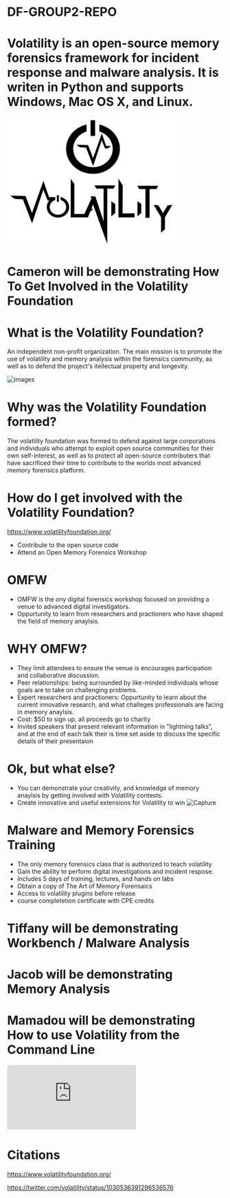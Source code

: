 # DF-GROUP2-REPO

# Volatility is an open-source memory forensics framework for incident response and malware analysis. It is writen in Python and supports Windows, Mac OS X, and Linux. #

![Volatility](volatility.png)

# Cameron will be demonstrating How To Get Involved in the Volatility Foundation #

# What is the Volatility Foundation? #

An independent non-profit organization. The main mission is to promote the use of volatility and memory analysis within the forensics community, as well as to defend the project's itellectual property and longevity.

![images](https://user-images.githubusercontent.com/46081774/140665251-dc614566-c0a6-4e1d-b44b-4956da386562.jpg)

# Why was the Volatility Foundation formed? # 

The volatility foundation was formed to defend against large corporations and individuals who attempt to exploit open source communities for their own self-interest, as well as to protect all open-source contributers that have sacrificed their time to contribute to the worlds most advanced memory forensics platform.

# How do I get involved with the Volatility Foundation? #

https://www.volatilityfoundation.org/

- Contribute to the open source code
- Attend an Open Memory Forensics Workshop

# OMFW 

- OMFW is the ony digital forensics workshop focused on providing a venue to advanced digital investigators.
- Oppurtunity to learn from researchers and practioners who have shaped the field of memory anaylsis.

# WHY OMFW? 

- They limit attendees to ensure the venue is encourages participation and collaborative discussion.
- Peer relationships: being surrounded by like-minded individuals whose goals are to take on challenging problems.
- Expert researchers and practioners: Oppurtunity to learn about the current innovative research, and what challeges professionals are facing in memory anaylsis.
- Cost: $50 to sign up, all proceeds go to charity
- Invited speakers that present relevant information in "lightning talks", and at the end of each talk their is time set aside to discuss the specific details of their presentaion

# Ok, but what else? #

- You can demonstrate your creativity, and knowledge of memory anaylsis by getting involved with Volatility contests.
- Create innovative and useful extensions for Volatility to win
![Capture](https://user-images.githubusercontent.com/46081774/140662029-5630e540-cb6e-4552-ab41-c1d434f5389c.PNG)

# Malware and Memory Forensics Training #

- The only memory forensics class that is authorized to teach volatility
- Gain the ability to perform digital investigations and incident respose.
- Includes 5 days of training, lectures, and hands on labs
- Obtain a copy of The Art of Memory Forensaics
- Access to volatility plugins before release
- course completetion certificate with CPE credits


# Tiffany will be demonstrating Workbench / Malware Analysis #

# Jacob will be demonstrating Memory Analysis #

# Mamadou will be demonstrating How to use Volatility from the Command Line #
![Click here to view!](https://github.com/cameronkc/DF-GROUP2-REPO/blob/main/Using%20Volatility%20From%20Command%20Line.md)


# Citations

https://www.volatilityfoundation.org/

https://twitter.com/volatility/status/1030536391296536576



